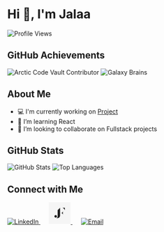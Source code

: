 # Hi 👋, I'm Jalaa

![Profile Views](https://komarev.com/ghpvc/?username=jalaafarhat&color=blue)

## GitHub Achievements
![Arctic Code Vault Contributor](https://img.shields.io/badge/Arctic%20Code%20Vault%20Contributor-blue?style=for-the-badge)
![Galaxy Brain](https://img.shields.io/badge/Galaxy%20Brain-yellow?style=for-the-badge)s

## About Me
- 💻 I'm currently working on [Project](https://github.com/jalaafarhat/AIContentGenerator)
- 🌱 I’m learning React
- 👯 I’m looking to collaborate on Fullstack projects

## GitHub Stats
![GitHub Stats](https://github-readme-stats.vercel.app/api?username=jalaafarhat&show_icons=true&theme=radical)
![Top Languages](https://github-readme-stats.vercel.app/api/top-langs/?username=jalaafarhat&layout=compact&theme=radical)

## Connect with Me
<div>
  <a href="https://www.linkedin.com/in/jalaa-farhat-642525205/" target="_blank">
    <img src="https://static.vecteezy.com/system/resources/previews/023/986/608/non_2x/linkedin-logo-linkedin-logo-transparent-linkedin-icon-transparent-free-free-png.png" alt="LinkedIn" width="60" height="60">
  </a>
    &nbsp;&nbsp;&nbsp;&nbsp;
  <a href="https://jalaafarhat.com" target="_blank">
    <img src="https://github.com/jalaafarhat/jalaa-farhat-portfolio/blob/main/public/JF%20Logo.jpeg" alt="Portfolio" width="50" height="50">
  </a>
    &nbsp;&nbsp;&nbsp;&nbsp;
  <a href="mailto:jalaa.c.m@gmail.com" target="_blank">
    <img src="https://static.vecteezy.com/system/resources/previews/020/964/377/non_2x/gmail-mail-icon-for-web-design-free-png.png" alt="Email" width="50" height="50">
  </a>
</div>
